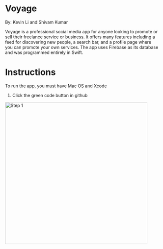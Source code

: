 # Voyage

By: Kevin Li and Shivam Kumar

Voyage is a professional social media app for anyone looking to promote or sell their freelance service or business. It offers many features including a feed for discovering new people, a search bar, and a profile page where you can promote your own services. The app uses Firebase as its database and was programmed entirely in Swift.

# Instructions

To run the app, you must have Mac OS and Xcode

1. Click the green code button in github
<img width="463" alt="Step 1" src="https://user-images.githubusercontent.com/77311956/121965148-39fef080-cd32-11eb-9b22-a44048637281.PNG">

